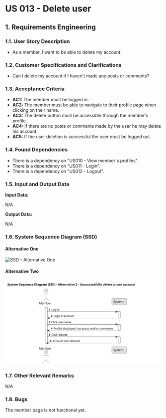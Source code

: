 # US 013 - Delete user

## 1. Requirements Engineering

### 1.1. User Story Description

- As a member, I want to be able to delete my account.

### 1.2. Customer Specifications and Clarifications

- Can I delete my account if I haven't made any posts or comments?

### 1.3. Acceptance Criteria

- **AC1:** The member must be logged in.
- **AC2:** The member must be able to navigate to their profile page when clicking on their name.
- **AC3:** The delete button must be accessible through the member's profile.
- **AC4:** If there are no posts or comments made by the user he may delete his account.
- **AC5:** If the user deletion is successful the user must be logged out.


### 1.4. Found Dependencies

- There is a dependency on "US010 - View member's profiles".
- There is a dependency on "US011 - Login".
- There is a dependency on "US012 - Logout".

### 1.5. Input and Output Data

**Input Data:**

N/A

**Output Data:**

N/A

### 1.6. System Sequence Diagram (SSD)

#### Alternative One

![SSD - Alternative One](../01.requirements-engineering/puml/us013-ssd-alternative-1.svg)

#### Alternative Two

![SSD - Alternative Two](../01.requirements-engineering/svg/us013-ssd-alternative-2.svg)

### 1.7. Other Relevant Remarks

N/A

### 1.8. Bugs

The member page is not functional yet.
 